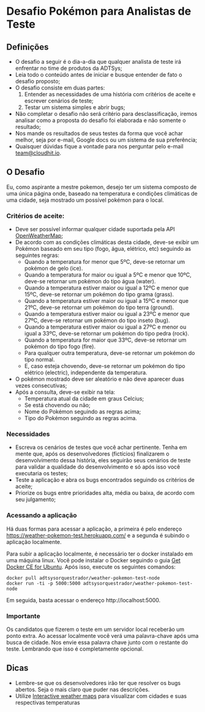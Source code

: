 # Desafio Pokémon para Analistas de Teste

## Definições

- O desafio a seguir é o dia-a-dia que qualquer analista de teste irá enfrentar no time de produtos da ADTSys;
- Leia todo o conteúdo antes de iniciar e busque entender de fato o desafio proposto;
- O desafio consiste em duas partes:
  1. Entender as necessidades de uma história com critérios de aceite e escrever cenários de teste;
  2. Testar um sistema simples e abrir bugs;
- Não completar o desafio não será critério para desclassificação, iremos analisar como a proposta do desafio foi elaborada e não somente o resultado;
- Nos mande os resultados de seus testes da forma que você achar melhor, seja por e-mail, Google docs ou um sistema de sua preferência;
- Quaisquer dúvidas fique a vontade para nos perguntar pelo e-mail team@cloudhit.io.

## O Desafio

Eu, como aspirante a mestre pokemon, desejo ter um sistema composto de uma única página onde, baseado na temperatura e condições climáticas de uma cidade, seja mostrado um possível pokémon para o local.


### Critérios de aceite:

- Deve ser possível informar qualquer cidade suportada pela API [OpenWeatherMap](https://openweathermap.org/);
- De acordo com as condições climáticas desta cidade, deve-se exibir um Pokémon baseado em seu tipo (fogo, água, elétrico, etc) seguindo as seguintes regras:
  - Quando a temperatura for menor que 5ºC, deve-se retornar um pokémon de gelo (ice).
  - Quando a temperatura for maior ou igual a 5ºC e menor que 10ºC, deve-se retornar um pokémon do tipo água (water).
  - Quando a temperatura estiver maior ou igual a 12ºC e menor que 15ºC, deve-se retornar um pokémon do tipo grama (grass).
  - Quando a temperatura estiver maior ou igual a 15ºC e menor que 21ºC, deve-se retornar um pokémon do tipo terra (ground).
  - Quando a temperatura estiver maior ou igual a 23ºC e menor que 27ºC, deve-se retornar um pokémon do tipo inseto (bug).
  - Quando a temperatura estiver maior ou igual a 27ºC e menor ou igual a 33ºC, deve-se retornar um pokémon do tipo pedra (rock).
  - Quando a temperatura for maior que 33ºC, deve-se retornar um pokémon do tipo fogo (fire).
  - Para qualquer outra temperatura, deve-se retornar um pokémon do tipo normal.
  - E, caso esteja chovendo, deve-se retornar um pokémon do tipo elétrico (electric), independente da temperatura.
- O pokémon mostrado deve ser aleatório e não deve aparecer duas vezes consecutivas;
- Após a consulta, deve-se exibir na tela:
  - Temperatura atual da cidade em graus Celcius;
  - Se está chovendo ou não;
  - Nome do Pokémon seguindo as regras acima;
  - Tipo do Pokémon seguindo as regras acima.

### Necessidades

- Escreva os cenários de testes que você achar pertinente. Tenha em mente que, após os desenvolvedores (fictícios) finalizarem o desenvolvimento dessa história, eles seguirão seus cenários de teste para validar a qualidade do desenvolvimento e só após isso você executaria os testes;
- Teste a aplicação e abra os bugs encontrados seguindo os critérios de aceite;
- Priorize os bugs entre prioridades alta, média ou baixa, de acordo com seu julgamento;

### Acessando a aplicação

Há duas formas para acessar a aplicação, a primeira é pelo endereço https://weather-pokemon-test.herokuapp.com/ e a segunda é subindo o aplicação localmente.

Para subir a aplicação localmente, é necessário ter o docker instalado em uma máquina linux. Você pode instalar o Docker seguindo o guia [Get Docker CE for Ubuntu](https://docs.docker.com/install/linux/docker-ce/ubuntu/). Após isso, execute os seguintes comandos:

```
docker pull adtsysorquestrador/weather-pokemon-test-node
docker run -ti -p 5000:5000 adtsysorquestrador/weather-pokemon-test-node
```

Em seguida, basta acessar o endereço http://localhost:5000.

### Importante

Os candidatos que fizerem o teste em um servidor local receberão um ponto extra. Ao acessar localmente você verá uma palavra-chave após uma busca de cidade. Nos envie essa palavra chave junto com o restante do teste. Lembrando que isso é completamente opcional.

## Dicas

- Lembre-se que os desenvolvedores irão ter que resolver os bugs abertos. Seja o mais claro que puder nas descrições.
- Utilize [Interactive weather maps](https://openweathermap.org/weathermap) para visualizar com cidades e suas respectivas temperaturas
